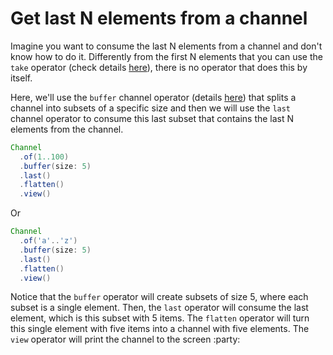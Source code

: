 # Get last N elements from a channel

Imagine you want to consume the last N elements from a channel and don't know 
how to do it. Differently from the first N elements that you can use the 
`take` operator (check details 
[here](https://www.nextflow.io/docs/latest/operator.html#take)), there is no 
operator that does this by itself.

Here, we'll use the `buffer` channel operator (details 
[here](https://www.nextflow.io/docs/latest/operator.html#buffer)) that splits a
channel into subsets of a specific size and then we will use the `last` channel
operator to consume this last subset that contains the last N elements from
the channel.

```Groovy
Channel
  .of(1..100)
  .buffer(size: 5)
  .last()
  .flatten()
  .view()
```

Or

```Groovy
Channel
  .of('a'..'z')
  .buffer(size: 5)
  .last()
  .flatten()
  .view()
```

Notice that the `buffer` operator will create subsets of size 5, where each 
subset is a single element. Then, the `last` operator will consume the last 
element, which is this subset with 5 items. The `flatten` operator will turn 
this single element with five items into a channel with five elements. The 
`view` operator will print the channel to the screen :party:
